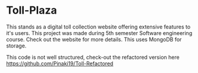 # Toll-Plaza

This stands as a digital toll collection website offering extensive features to it's users.
This project was made during 5th semester Software engineering course.
Check out the website for more details.
This uses MongoDB for storage.

This code is not well structured, check-out the refactored version here
https://github.com/Pinaki19/Toll-Refactored
